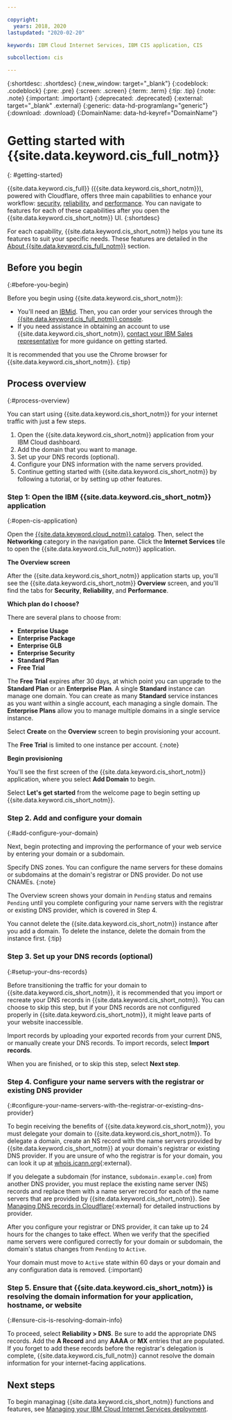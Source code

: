 ```yaml
---

copyright:
  years: 2018, 2020
lastupdated: "2020-02-20"

keywords: IBM Cloud Internet Services, IBM CIS application, CIS

subcollection: cis

---
```


{:shortdesc: .shortdesc}
{:new_window: target="_blank"}
{:codeblock: .codeblock}
{:pre: .pre}
{:screen: .screen}
{:term: .term}
{:tip: .tip}
{:note: .note}
{:important: .important}
{:deprecated: .deprecated}
{:external: target="_blank" .external}
{:generic: data-hd-programlang="generic"}
{:download: .download}
{:DomainName: data-hd-keyref="DomainName"}

# Getting started with {{site.data.keyword.cis_full_notm}}
{: #getting-started}

{{site.data.keyword.cis_full}} ({{site.data.keyword.cis_short_notm}}), powered with Cloudflare, offers three main capabilities to enhance your workflow: [security](/docs/cis?topic=cis-manage-your-ibm-cis-for-optimal-security), [reliability](/docs/cis?topic=cis-manage-your-ibm-cloud-internet-services-deployment-for-optimal-reliability), and [performance](/docs/cis?topic=cis-manage-your-cis-deployment-for-best-performance). You can navigate to features for each of these capabilities after you open the {{site.data.keyword.cis_short_notm}} UI.
{:shortdesc}

For each capability, {{site.data.keyword.cis_short_notm}} helps you tune its features to suit your specific needs. These features are detailed in the [About {{site.data.keyword.cis_full_notm}}](/docs/cis?topic=cis-about-ibm-cloud-internet-services-cis) section.

## Before you begin
{:#before-you-begin}

Before you begin using {{site.data.keyword.cis_short_notm}}:

* You'll need an [IBMid](https://www.ibm.com/account/reg/us-en/signup?formid=urx-19776). Then, you can order your services through the [{{site.data.keyword.cis_full_notm}} console](https://{DomainName}/catalog/services/internet-services).
* If you need assistance in obtaining an account to use {{site.data.keyword.cis_short_notm}}, [contact your IBM Sales representative](https://{DomainName}/cloud/support) for more guidance on getting started.

It is recommended that you use the Chrome browser for {{site.data.keyword.cis_short_notm}}.
{:tip}

## Process overview
{:#process-overview}

You can start using {{site.data.keyword.cis_short_notm}} for your internet traffic with just a few steps.

 1. Open the {{site.data.keyword.cis_short_notm}} application from your IBM Cloud dashboard.
 1. Add the domain that you want to manage.
 1. Set up your DNS records (optional).
 1. Configure your DNS information with the name servers provided.
 1. Continue getting started with {{site.data.keyword.cis_short_notm}} by following a tutorial, or by setting up other features.

### Step 1: Open the IBM {{site.data.keyword.cis_short_notm}} application
{:#open-cis-application}

Open the [{{site.data.keyword.cloud_notm}} catalog](https://{DomainName}/catalog/). Then, select the **Networking** category in the navigation pane. Click the **Internet Services** tile to open the {{site.data.keyword.cis_full_notm}} application.

**The Overview screen**

After the {{site.data.keyword.cis_short_notm}} application starts up, you'll see the {{site.data.keyword.cis_short_notm}} **Overview** screen, and you'll find the tabs for **Security**, **Reliability**, and **Performance**.

**Which plan do I choose?**

There are several plans to choose from:

* **Enterprise Usage**
* **Enterprise Package**
* **Enterprise GLB**
* **Enterprise Security**
* **Standard Plan**
* **Free Trial**

The **Free Trial** expires after 30 days, at which point you can upgrade to the **Standard Plan** or an **Enterprise Plan**. A single **Standard** instance can manage one domain. You can create as many **Standard** service instances as you want within a single account, each managing a single domain. The **Enterprise Plans** allow you to manage multiple domains in a single service instance.

Select **Create** on the **Overview** screen to begin provisioning your account.

The **Free Trial** is limited to one instance per account.
{:note}

**Begin provisioning**

You'll see the first screen of the {{site.data.keyword.cis_short_notm}} application, where you select **Add Domain** to begin.

Select **Let's get started** from the welcome page to begin setting up {{site.data.keyword.cis_short_notm}}.

### Step 2. Add and configure your domain
{:#add-configure-your-domain}

Next, begin protecting and improving the performance of your web service by entering your domain or a subdomain.

Specify DNS zones. You can configure the name servers for these domains or subdomains at the domain's registrar or DNS provider. Do not use CNAMEs.
{:note}

The Overview screen shows your domain in `Pending` status and remains `Pending` until you complete configuring your name servers with the registrar or existing DNS provider, which is covered in Step 4.

You cannot delete the {{site.data.keyword.cis_short_notm}} instance after you add a domain. To delete the instance, delete the domain from the instance first.
{:tip}

### Step 3. Set up your DNS records (optional)
{:#setup-your-dns-records}

Before transitioning the traffic for your domain to {{site.data.keyword.cis_short_notm}}, it is recommended that you import or recreate your DNS records in {{site.data.keyword.cis_short_notm}}. You can choose to skip this step, but if your DNS records are not configured properly in {{site.data.keyword.cis_short_notm}}, it might leave parts of your website inaccessible.

Import records by uploading your exported records from your current DNS, or manually create your DNS records. To import records, select **Import records**.

When you are finished, or to skip this step, select **Next step**.

### Step 4. Configure your name servers with the registrar or existing DNS provider
{:#configure-your-name-servers-with-the-registrar-or-existing-dns-provider}

To begin receiving the benefits of {{site.data.keyword.cis_short_notm}}, you must delegate your domain to {{site.data.keyword.cis_short_notm}}. To delegate a domain, create an NS record with the name servers provided by {{site.data.keyword.cis_short_notm}} at your domain's registrar or existing DNS provider. If you are unsure of who the registrar is for your domain, you can look it up at [whois.icann.org](https://whois.icann.org/){:external}.

If you delegate a subdomain (for instance, `subdomain.example.com`) from another DNS provider, you must replace the existing name server (NS) records and replace them with a name server record for each of the name servers that are provided by {{site.data.keyword.cis_short_notm}}. See [Managing DNS records in Cloudflare](https://support.cloudflare.com/hc/en-us/articles/360019093151-Managing-DNS-records-in-Cloudflare){:external} for detailed instructions by provider.

After you configure your registrar or DNS provider, it can take up to 24 hours for the changes to take effect. When we verify that the specified name servers were configured correctly for your domain or subdomain, the domain's status changes from `Pending` to `Active`. 

Your domain must move to `Active` state within 60 days or your domain and any configuration data is removed.
{:important}

### Step 5. Ensure that {{site.data.keyword.cis_short_notm}} is resolving the domain information for your application, hostname, or website
{:#ensure-cis-is-resolving-domain-info}

To proceed, select **Reliability > DNS**. Be sure to add the appropriate DNS records. Add the **A Record** and any **AAAA** or **MX** entries that are populated. If you forget to add these records before the registrar's delegation is complete, {{site.data.keyword.cis_full_notm}} cannot resolve the domain information for your internet-facing applications.

## Next steps

To begin managinag {{site.data.keyword.cis_short_notm}} functions and features, see [Managing your IBM Cloud Internet Services deployment](/docs/cis?topic=cis-manage-your-cis-deployment#manage-your-cis-deployment).
